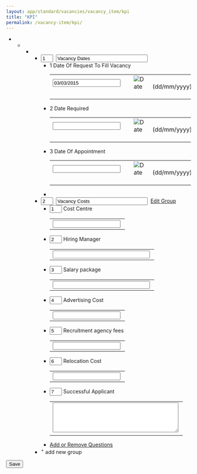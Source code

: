 ```yaml
---
layout: app/standard/vacancies/vacancy_item/kpi
title: "KPI"
permalink: /vacancy-item/kpi/
---
```


<!--- This child document initializes the page in Jekyll. -->

<div><form method="post" action="/page.php?pageID=595&amp;windowUID=WIND54f80676c248a" name="tblGenForm" id="tblGenForm"> <ul id="questions"> <li> <ul id="types"> <li class="type"> <ul class="pages"><li class="page"><b>&nbsp;</b><ul class="workflows"><li class="workflow"><input type="hidden" name="Workflows[844932][Page]" value="1"><div><input name="Workflows[844932][SeqNum]" value="1" onblur="this.value=this.value.replace(/[^0-9]+/g,'');" onkeypress="var keyCode;if (document.all){keyCode=event.keyCode}else{keyCode=eventObj.which}var str=this.value;if(keyCode==46){if (str.indexOf('.')&gt;0){return false}}if((keyCode&lt;48 || keyCode &gt;58)){return false}return true;" type="text" size="1" maxlength="2"> &nbsp;<input id="t0" name="Workflows[844932][Name]" type="text" value="Vacancy Dates" style="width: 250px;display: inline;"></div><ul class="questions"> <li class="questionEven">1&nbsp;Date Of Request To Fill Vacancy <i></i> <script language="Javascript"> /** * DHTML date validation script. Courtesy of SmartWebby.com (http://www.smartwebby.com/dhtml/) */ // Declaring valid date character, minimum year and maximum year var dtCh="/"; var minYear=1900; var maxYear=2100; function isInteger(s){var i; for (i=0; i < s.length; i++){// Check that current character is number. var c=s.charAt(i); if (((c < "0") || (c > "9"))) return false;}// All characters are numbers. return true;}function stripCharsInBag(s, bag){var i; var returnString=""; // Search through string characters one by one. // If character is not in bag, append to returnString. for (i=0; i < s.length; i++){var c=s.charAt(i); if (bag.indexOf(c)==-1) returnString +=c;}return returnString;}function daysInFebruary (year){// February has 29 days in any year evenly divisible by four, // EXCEPT for centurial years which are not also divisible by 400. return (((year % 4==0) && ( (!(year % 100==0)) || (year % 400==0))) ? 29 : 28 );}function DaysArray(n){for (var i=1; i <=n; i++){this[i]=31 if (i==4 || i==6 || i==9 || i==11){this[i]=30}if (i==2){this[i]=29}}return this}function isDate(dtStr, fld){var daysInMonth=DaysArray(12) var pos1=dtStr.indexOf(dtCh) var pos2=dtStr.indexOf(dtCh,pos1+1) var strDay=dtStr.substring(0,pos1) var strMonth=dtStr.substring(pos1+1,pos2) var strYear=dtStr.substring(pos2+1) if (dtStr==''){return true}if (strMonth.length !=2 ||strDay.length !=2){alert("( " + fld + " ) Please enter the date as dd/mm/yyyy") return false}strYr=strYear if (strDay.charAt(0)=="0" && strDay.length>1) strDay=strDay.substring(1) if (strMonth.charAt(0)=="0" && strMonth.length>1) strMonth=strMonth.substring(1) for (var i=1; i <=3; i++){if (strYr.charAt(0)=="0" && strYr.length>1) strYr=strYr.substring(1)}month=parseInt(strMonth) day=parseInt(strDay) year=parseInt(strYr) if (pos1==-1 || pos2==-1){alert("( " + fld + " ) The date format should be : dd/mm/yyyy") return false}if (strMonth.length<1 || month<1 || month>12){alert("( " + fld + " ) Please enter a valid month") return false}if (strDay.length<1 || day<1 || day>31 || (month==2 && day>daysInFebruary(year)) || day > daysInMonth[month]){alert("( " + fld + " ) Please enter a valid day") return false}if (strYear.length !=4 || year==0 || year<minYear || year>maxYear){alert("( " + fld + " ) Please enter a valid 4 digit year between "+minYear+" and "+maxYear) return false}if (dtStr.indexOf(dtCh,pos2+1)!=-1 || isInteger(stripCharsInBag(dtStr, dtCh))==false){alert("( " + fld + " ) Please enter a valid date") return false}return true}function ValidateForm(dt, field){// var dt=document.frmSample.txtDate if (isDate(dt.value, field)==false){dt.focus() return false}return true}</script><table border="0" cellpadding="3" cellspacing="0"><tbody><tr><td> <input type="text" value="03/03/2015" name="Vacancy[DateOfRequestToFillVacancy]" id="DateOfRequestToFillVacancy1915" onchange="return ValidateForm(this, 'On Field: Date Of Request To Fill Vacancy');">&nbsp; </td><td>&nbsp;</td><td><img src="/images/dt.gif" alt="Date" border="0" onclick="openDateEditDateOfRequestToFillVacancy1915('DateOfRequestToFillVacancy1915')">&nbsp;</td><td valign="middle"><span class="tinytext" style="vertical-align:middle;">(dd/mm/yyyy)</span></td></tr></tbody></table><script language="JavaScript" type="text/javascript"> document.onmouseover=handlerMODateOfRequestToFillVacancy1915; function handlerMODateOfRequestToFillVacancy1915(e){e=e || window.event; mx=e.pageX !==undefined ? e.pageX : e.clientX + document.body.scrollLeft; my=e.pageY !==undefined ? e.pageY : e.clientY + document.body.scrollTop;}function openDateEditDateOfRequestToFillVacancy1915(fieldname){var argline; argline='/include/phpdatepop.php?updatefield=window.opener.parent.frames%5B%27page%27%5D.document.tblGenForm.DateOfRequestToFillVacancy1915&HTMLFormName=tblGenForm&DateFormat=d%2Fm%2FY'; props='toolbar=no,location=no,directories=no,status=no,scrollbars=no,resizable=no,copyhistory=no,width=140,height=165,top='+my+',left='+mx; mywin=window.open(argline, 'datepick', props)}</script></li><li class="question">2&nbsp;Date Required <i></i> <table border="0" cellpadding="3" cellspacing="0"><tbody><tr><td> <input type="text" value="" name="Vacancy[DateRequired]" id="DateRequired1928" onchange="return ValidateForm(this, 'On Field: Date Required');">&nbsp;</td><td>&nbsp;</td><td><img src="/images/dt.gif" alt="Date" border="0" onclick="openDateEditDateRequired1928('DateRequired1928')">&nbsp; </td><td valign="middle"><span class="tinytext" style="vertical-align:middle;">(dd/mm/yyyy)</span></td></tr></tbody></table><script language="JavaScript" type="text/javascript"> document.onmouseover=handlerMODateRequired1928; function handlerMODateRequired1928(e){e=e || window.event; mx=e.pageX !==undefined ? e.pageX : e.clientX + document.body.scrollLeft; my=e.pageY !==undefined ? e.pageY : e.clientY + document.body.scrollTop;}function openDateEditDateRequired1928(fieldname){var argline; argline='/include/phpdatepop.php?updatefield=window.opener.parent.frames%5B%27page%27%5D.document.tblGenForm.DateRequired1928&HTMLFormName=tblGenForm&DateFormat=d%2Fm%2FY'; props='toolbar=no,location=no,directories=no,status=no,scrollbars=no,resizable=no,copyhistory=no,width=140,height=165,top='+my+',left='+mx; mywin=window.open(argline, 'datepick', props)}</script></li><li class="questionEven">3&nbsp;Date Of Appointment <i></i> <table border="0" cellpadding="3" cellspacing="0"><tbody><tr><td> <input type="text" value="" name="Vacancy[DateOfAppointment]" id="DateOfAppointment1916" onchange="return ValidateForm(this, 'On Field: Date Of Appointment');">&nbsp;</td><td>&nbsp;</td><td><img src="/images/dt.gif" alt="Date" border="0" onclick="openDateEditDateOfAppointment1916('DateOfAppointment1916')">&nbsp;</td><td valign="middle"><span class="tinytext" style="vertical-align:middle;">(dd/mm/yyyy)</span></td></tr></tbody></table></li><script language="JavaScript" type="text/javascript"> document.onmouseover=handlerMODateOfAppointment1916; function handlerMODateOfAppointment1916(e){e=e || window.event; mx=e.pageX !==undefined ? e.pageX : e.clientX + document.body.scrollLeft; my=e.pageY !==undefined ? e.pageY : e.clientY + document.body.scrollTop;}function openDateEditDateOfAppointment1916(fieldname){var argline; argline='/include/phpdatepop.php?updatefield=window.opener.parent.frames%5B%27page%27%5D.document.tblGenForm.DateOfAppointment1916&HTMLFormName=tblGenForm&DateFormat=d%2Fm%2FY'; props='toolbar=no,location=no,directories=no,status=no,scrollbars=no,resizable=no,copyhistory=no,width=140,height=165,top='+my+',left='+mx; mywin=window.open(argline, 'datepick', props)}</script><li class="addQuestion"></li></ul></li><li class="workflow"><input type="hidden" name="Workflows[844931][Page]" value="1"><div><input name="Workflows[844931][SeqNum]" value="2" onblur="this.value=this.value.replace(/[^0-9]+/g,'');" onkeypress="var keyCode;if (document.all){keyCode=event.keyCode}else{keyCode=eventObj.which}var str=this.value;if(keyCode==46){if (str.indexOf('.')&gt;0){return false}}if((keyCode&lt;48 || keyCode &gt;58)){return false}return true;" type="text" size="1" maxlength="2"> &nbsp;<input id="t1" name="Workflows[844931][Name]" type="text" value="Vacancy Costs" style="width: 250px;display: inline;">&nbsp;&nbsp;<a href="/page.php?pageID=648&amp;windowUID=WIND54f80676c248a&amp;NewRecord[TableID]=18&amp;Type=26973&amp;NewRecord[RowID]=844931">Edit Group</a></div><ul class="questions"><li class="questionEven"><input name="Questions[25644384][SeqNum]" value="1" onblur="this.value=this.value.replace(/[^0-9]+/g,'');" onkeypress="var keyCode;if (document.all){keyCode=event.keyCode}else{keyCode=eventObj.which}var str=this.value;if(keyCode==46){if (str.indexOf('.')&gt;0){return false}}if((keyCode&lt;48 || keyCode &gt;58)){return false}return true;" type="text" size="1" maxlength="2">&nbsp;Cost Centre <i></i><script type="text/javascript" src="jscript/plupload/plupload.full.min.js"></script><style type="text/css">.jsAttArea{padding-top: 80px !important;}</style><table border="0" cellpadding="3" cellspacing="0"><tbody><tr><td><input type="text" name="questionList[25644384]" value="" id="hID25644384" onblur="this.value=this.value.replace(/[^0-9]+/g,&quot;&quot;);" onkeypress="var keyCode;if (document.all){keyCode=event.keyCode}else{keyCode=eventObj.which}var str=this.value;if(keyCode==46){if (str.indexOf(&quot;.&quot;)&gt;0){return false}}if((keyCode&lt;48 || keyCode &gt;58)){return false}return true;">&nbsp; </td></tr></tbody></table></li><li class="question"><input name="Questions[25644385][SeqNum]" value="2" onblur="this.value=this.value.replace(/[^0-9]+/g,'');" onkeypress="var keyCode;if (document.all){keyCode=event.keyCode}else{keyCode=eventObj.which}var str=this.value;if(keyCode==46){if (str.indexOf('.')&gt;0){return false}}if((keyCode&lt;48 || keyCode &gt;58)){return false}return true;" type="text" size="1" maxlength="2">&nbsp;Hiring Manager <i></i><script type="text/javascript" src="jscript/plupload/plupload.full.min.js"></script><style type="text/css">.jsAttArea{padding-top: 80px !important;}</style><table border="0" cellpadding="3" cellspacing="0"><tbody><tr><td><input type="text" name="questionList[25644385]" id="hID25644385" size="30" value="">&nbsp; </td></tr></tbody></table></li><li class="questionEven"><input name="Questions[25644386][SeqNum]" value="3" onblur="this.value=this.value.replace(/[^0-9]+/g,'');" onkeypress="var keyCode;if (document.all){keyCode=event.keyCode}else{keyCode=eventObj.which}var str=this.value;if(keyCode==46){if (str.indexOf('.')&gt;0){return false}}if((keyCode&lt;48 || keyCode &gt;58)){return false}return true;" type="text" size="1" maxlength="2">&nbsp;Salary package <i></i><script type="text/javascript" src="jscript/plupload/plupload.full.min.js"></script><style type="text/css">.jsAttArea{padding-top: 80px !important;}</style><table border="0" cellpadding="3" cellspacing="0"><tbody><tr><td><input type="text" name="questionList[25644386]" id="hID25644386" size="30" value="">&nbsp; </td></tr></tbody></table></li><li class="question"><input name="Questions[25644387][SeqNum]" value="4" onblur="this.value=this.value.replace(/[^0-9]+/g,'');" onkeypress="var keyCode;if (document.all){keyCode=event.keyCode}else{keyCode=eventObj.which}var str=this.value;if(keyCode==46){if (str.indexOf('.')&gt;0){return false}}if((keyCode&lt;48 || keyCode &gt;58)){return false}return true;" type="text" size="1" maxlength="2">&nbsp;Advertising Cost <i></i><script type="text/javascript" src="jscript/plupload/plupload.full.min.js"></script><style type="text/css">.jsAttArea{padding-top: 80px !important;}</style><table border="0" cellpadding="3" cellspacing="0"><tbody><tr><td><input type="text" name="questionList[25644387]" value="" id="hID25644387" onblur="this.value=this.value.replace(/[^0-9]+/g,&quot;&quot;);" onkeypress="var keyCode;if (document.all){keyCode=event.keyCode}else{keyCode=eventObj.which}var str=this.value;if(keyCode==46){if (str.indexOf(&quot;.&quot;)&gt;0){return false}}if((keyCode&lt;48 || keyCode &gt;58)){return false}return true;">&nbsp; </td></tr></tbody></table></li><li class="questionEven"><input name="Questions[25644388][SeqNum]" value="5" onblur="this.value=this.value.replace(/[^0-9]+/g,'');" onkeypress="var keyCode;if (document.all){keyCode=event.keyCode}else{keyCode=eventObj.which}var str=this.value;if(keyCode==46){if (str.indexOf('.')&gt;0){return false}}if((keyCode&lt;48 || keyCode &gt;58)){return false}return true;" type="text" size="1" maxlength="2">&nbsp;Recruitment agency fees <i></i><script type="text/javascript" src="jscript/plupload/plupload.full.min.js"></script><style type="text/css">.jsAttArea{padding-top: 80px !important;}</style><table border="0" cellpadding="3" cellspacing="0"><tbody><tr><td><input type="text" name="questionList[25644388]" value="" id="hID25644388" onblur="this.value=this.value.replace(/[^0-9]+/g,&quot;&quot;);" onkeypress="var keyCode;if (document.all){keyCode=event.keyCode}else{keyCode=eventObj.which}var str=this.value;if(keyCode==46){if (str.indexOf(&quot;.&quot;)&gt;0){return false}}if((keyCode&lt;48 || keyCode &gt;58)){return false}return true;">&nbsp; </td></tr></tbody></table></li><li class="question"><input name="Questions[25644389][SeqNum]" value="6" onblur="this.value=this.value.replace(/[^0-9]+/g,'');" onkeypress="var keyCode;if (document.all){keyCode=event.keyCode}else{keyCode=eventObj.which}var str=this.value;if(keyCode==46){if (str.indexOf('.')&gt;0){return false}}if((keyCode&lt;48 || keyCode &gt;58)){return false}return true;" type="text" size="1" maxlength="2">&nbsp;Relocation Cost <i></i><script type="text/javascript" src="jscript/plupload/plupload.full.min.js"></script><style type="text/css">.jsAttArea{padding-top: 80px !important;}</style><table border="0" cellpadding="3" cellspacing="0"><tbody><tr><td><input type="text" name="questionList[25644389]" value="" id="hID25644389" onblur="this.value=this.value.replace(/[^0-9]+/g,&quot;&quot;);" onkeypress="var keyCode;if (document.all){keyCode=event.keyCode}else{keyCode=eventObj.which}var str=this.value;if(keyCode==46){if (str.indexOf(&quot;.&quot;)&gt;0){return false}}if((keyCode&lt;48 || keyCode &gt;58)){return false}return true;">&nbsp; </td></tr></tbody></table></li><li class="questionEven"><input name="Questions[25644390][SeqNum]" value="7" onblur="this.value=this.value.replace(/[^0-9]+/g,'');" onkeypress="var keyCode;if (document.all){keyCode=event.keyCode}else{keyCode=eventObj.which}var str=this.value;if(keyCode==46){if (str.indexOf('.')&gt;0){return false}}if((keyCode&lt;48 || keyCode &gt;58)){return false}return true;" type="text" size="1" maxlength="2">&nbsp;Successful Applicant <i></i><script type="text/javascript" src="jscript/plupload/plupload.full.min.js"></script><style type="text/css">.jsAttArea{padding-top: 80px !important;}</style><table border="0" cellpadding="3" cellspacing="0"><tbody><tr><td><textarea name="questionList[25644390]" id="hID25644390" cols="40" rows="5"></textarea>&nbsp; </td></tr></tbody></table></li><li class="addQuestion"><a href="javascript: document.tblGenForm.workflowID.value='844931'; openQuestions('21154,23572,14052,14053,25388,25389,25390', 'kpi', 0)">Add or Remove Questions</a></li></ul></li><li><div onclick="addGroup(this.parentNode, '26973', 'kpi');" onmouseover="this.style.cursor='pointer'"><sup>+</sup> add new group</div></li></ul></li></ul></li></ul> </li></ul> <script language="JavaScript" type="text/javascript">var warnString="";var warnCount=0;var fieldTag="field";var elementType="";var jreqFieldID=new Array();var jreqFieldLabel=new Array();var selectAll=new Array();var optionalAnswer=new Array();var customValidation=new Array();var submitted=false; jreqFieldID[0]="questionList[25644384]"; jreqFieldLabel[0]=""; selectAll[0]=false; optionalAnswer[0]=false; jreqFieldID[1]="questionList[25644385]"; jreqFieldLabel[1]=""; selectAll[1]=false; optionalAnswer[1]=false; jreqFieldID[2]="questionList[25644386]"; jreqFieldLabel[2]=""; selectAll[2]=false; optionalAnswer[2]=false; jreqFieldID[3]="questionList[25644387]"; jreqFieldLabel[3]=""; selectAll[3]=false; optionalAnswer[3]=false; jreqFieldID[4]="questionList[25644388]"; jreqFieldLabel[4]=""; selectAll[4]=false; optionalAnswer[4]=false; jreqFieldID[5]="questionList[25644389]"; jreqFieldLabel[5]=""; selectAll[5]=false; optionalAnswer[5]=false; jreqFieldID[6]="questionList[25644390]"; jreqFieldLabel[6]=""; selectAll[6]=false; optionalAnswer[6]=false; function checkFields(){warnString=""; warnCount=0; fieldTag="field"; elementType=""; if ((typeof(document.tblGenForm.nomatch)=='object') && (document.tblGenForm.nomatch.value=='true')) warnString +='\n - The passwords do not match'; for (i=0; i < jreqFieldID.length; i++){var tmpEle=document.getElementsByName(jreqFieldID[i]); elementType=tmpEle[0].type; switch (elementType){case "text": case "textarea": case "hidden": if (tmpEle[0].value.length==0){warnCount ++; warnString +='\n - ' + jreqFieldLabel[i];}break; case "select-one": if (optionalAnswer[i]==false){if (selectAll[i]==true){if (tmpEle[0].options.length <=0){warnCount ++; warnString +='\n - ' + jreqFieldLabel[i];}}else{if (tmpEle[0].selectedIndex <=0){warnCount ++; warnString +='\n - ' + jreqFieldLabel[i];}}}break; case "select-multiple": if (tmpEle[0].selectedIndex < 0){warnCount ++; warnString +='\n - ' + jreqFieldLabel[i];}break; case "radio": tmpWarn=true; for (j=0; j < tmpEle.length; j++){if (tmpEle[j].checked){tmpWarn=false;}}if (tmpWarn){warnCount ++; warnString +='\n - ' + jreqFieldLabel[i];}break; default: // check if its an array which could indicate a multi-select if (tmpEle[0]){if (tmpEle[1].selectedIndex < 0){warnCount ++; warnString +='\n - ' + jreqFieldLabel[i];}break;}else{alert ('This element type (' + elementType + ') needs to be added to the "form" file');}}// end switch}for(i=0; i < customValidation.length; i++){// DAVE - ADD CODE HERE TO PICK UP VALIDATION FUNCTIONS FOR INDIVIDUAL ELEMENTS}if (warnCount > 1) fieldTag="questions"; if (warnCount > 0) warnString='Please ensure you answer the following ' + fieldTag + ': ' + warnString ;}function validate(type){warnString=""; if (document.tblGenForm.action.value=='Save'){if (type=='1'){checkFields();}if (warnString !=""){alert (warnString);}else{submitted=true; // select all attachments in each select for (i=0; i<selectAll.length; i++ ){if (selectAll[i]){cEles=document.getElementsByName(jreqFieldID[i]); oEles=document.getElementsByName(jreqFieldID[i].substring(4)); copy=cEles[0]; original=oEles[0]; original.options.length=0; // transfer copy to original for (j=0; j< copy.options.length ; j++){original.options[j]=new Option(copy.options[j].text,copy.options[j].value); original.options[j].selected=true;}}}document.tblGenForm.submit();}}}function deleteGroup(WFID){conf=confirm("Do you want to delete this group?"); if(conf==true){document.deleteForm.WFID.value=WFID;document.deleteForm.action3.value="deleteGroup"; document.deleteForm.submit();}}function changeDisplay(id){document.getElementById(id).style.display='inline';}function removeGroup(parNode){//remove children if (parNode.hasChildNodes()){while(parNode.childNodes.length >=1 ){parNode.removeChild(parNode.firstChild);}}//remove parent parNode.parentNode.removeChild(parNode);}function addGroup(element, catOpt, type){parentE=element.parentNode; grandparent=parentE.parentNode; greatGP=grandparent.parentNode; for (i=0; i<greatGP.childNodes.length; i++ ){//if (greatGP.children(i)==grandparent){if(greatGP.childNodes.item(i)==grandparent){pageID=i+1;}}groupSeq=element.parentNode.childNodes.length; tempWFID=Math.floor(Math.random()*1000); var liGroup=document.createElement("li"); liGroup.className='workflow'; innerText='<input type="hidden" name="Workflows[new'+tempWFID+'][Page]" value="'+pageID+'"><input type="hidden" name="Workflows[new'+tempWFID+'][c_30]" value="'+catOpt+'"><div><input name="Workflows[new'+tempWFID+'][SeqNum]" value="'+groupSeq+'" onblur="this.value=this.value.replace(/[^0-9]+/g,'');" onKeyPress="var keyCode;if (document.all){keyCode=event.keyCode}else{keyCode=eventObj.which}var str=this.value;if(keyCode==46){if (str.indexOf('.')>0){return false}}if((keyCode<48 || keyCode >58)){return false}return true;" type="text" size="1" maxlength="2">&nbsp;<input name="Workflows[new'+tempWFID+'][Name]" type="text" value="insert group name" class="newGroup" id="new'+tempWFID+'" onKeyPress="this.className='editedGroup';" onblur="if(this.value=='insert group name') this.value=' ';">&nbsp;&nbsp;&nbsp;&nbsp;&nbsp;&nbsp;&nbsp;&nbsp;&nbsp;&nbsp;&nbsp;&nbsp;&nbsp;&nbsp;&nbsp;&nbsp;&nbsp;&nbsp;&nbsp;&nbsp;&nbsp;&nbsp;&nbsp;&nbsp;&nbsp;&nbsp;&nbsp;&nbsp;&nbsp;&nbsp;&nbsp;&nbsp;&nbsp;&nbsp;&nbsp;&nbsp;&nbsp;&nbsp;<IMG SRC="images/deleteX.gif" BORDER="0" ALT="delete group" onClick="removeGroup(this.parentNode.parentNode); ">'; innerText +='</div>'; liGroup.innerHTML=innerText; var ulChild=document.createElement("ul"); ulChild.className='questions'; var liChild1=document.createElement("li"); liChild1.className='questionEven'; liChild1.innerHTML='no questions'; var liChild2=document.createElement("li"); liChild2.className='addQuestion'; liChild2.id='add'; liChild2.innerHTML='<a href="javascript: document.tblGenForm.workflowID.value='new'+tempWFID+''; openQuestions('', ''+type+'', 0)">Add or Remove Questions</a>'; ulChild.appendChild(liChild1); ulChild.appendChild(liChild2); liGroup.appendChild(ulChild); element.parentNode.insertBefore(liGroup, element); document.getElementById('new'+tempWFID).focus(); document.getElementById('new'+tempWFID).select();}var qwin;function openQuestions(qcartstr, qtype, showqg){var argline; argline='/include/questions.php?qcart='+qcartstr+'&qtype='+qtype+'&showqg='+showqg+'&opener=%2Fpage.php%3FpageID%3D595%26windowUID%3DWIND54f80676c248a&showqg=1'; props='toolbar=no,location=no,directories=no,status=no,scrollbars=yes,resizable=yes,copyhistory=no,width=646,height=550'; qwin=window.open(argline, 'questions', props);}</script><input name="questionID" type="hidden"><input name="questionGroupID" type="hidden"><input name="action" type="hidden"><input name="action2" type="hidden"><input name="workflowID" type="hidden"><input name="vacancyID" type="hidden" value="227880"> <input type="button" value="Save" onclick="document.tblGenForm.action.value='Save';validate(0);"></form><form name="deleteForm" method="POST" action="/page.php?pageID=595&amp;windowUID=WIND54f80676c248a"> <input type="hidden" name="action3" value=""> <input type="hidden" name="WFID" value=""> </form></div>